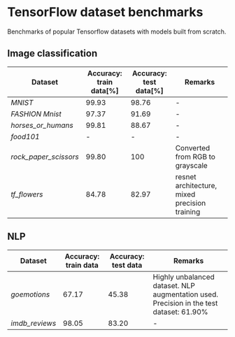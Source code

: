# TensorFlow dataset benchmarks 

Benchmarks of popular Tensorflow datasets with models built from scratch.

## Image classification

| Dataset               |Accuracy: train data[%]| Accuracy: test data[%] | Remarks |
|-----------------------|----------------------|-------------------------|---------|
| _MNIST_               |           99.93      |          98.76          |    -    |
| _FASHION Mnist_       |           97.37      |          91.69          |    -    |
| _horses_or_humans_    |           99.81      |          88.67          |    -    |
| _food101_             |           -          |          -              |    -    |
| _rock_paper_scissors_ |           99.80      |          100           |    Converted from RGB to grayscale   | 
| _tf_flowers_          |           84.78      |          82.97         |    resnet architecture, mixed precision training    |

## NLP

| Dataset               | Accuracy: train data | Accuracy: test data | Remarks |
|-----------------------|----------------------|---------------------|---------|
| _goemotions_          |           67.17      |          45.38      |    Highly unbalanced dataset. NLP augmentation used. Precision in the test dataset: 61.90%   |
| _imdb_reviews_        |           98.05      |          83.20      |    -    |
